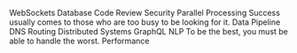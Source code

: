 WebSockets Database Code Review Security Parallel Processing Success usually comes to those who are too busy to be looking for it. Data Pipeline DNS Routing Distributed Systems GraphQL NLP To be the best, you must be able to handle the worst. Performance
